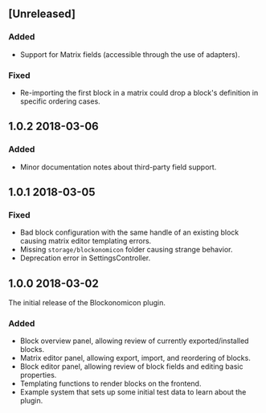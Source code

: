## [Unreleased]

### Added
- Support for Matrix fields (accessible through the use of adapters).

### Fixed
- Re-importing the first block in a matrix could drop a block's definition in specific ordering cases.

## 1.0.2 2018-03-06

### Added
- Minor documentation notes about third-party field support.

## 1.0.1 2018-03-05

### Fixed
- Bad block configuration with the same handle of an existing block causing matrix editor templating errors.
- Missing `storage/blockonomicon` folder causing strange behavior.
- Deprecation error in SettingsController.

## 1.0.0 2018-03-02

The initial release of the Blockonomicon plugin.

### Added
- Block overview panel, allowing review of currently exported/installed blocks.
- Matrix editor panel, allowing export, import, and reordering of blocks.
- Block editor panel, allowing review of block fields and editing basic properties.
- Templating functions to render blocks on the frontend.
- Example system that sets up some initial test data to learn about the plugin.